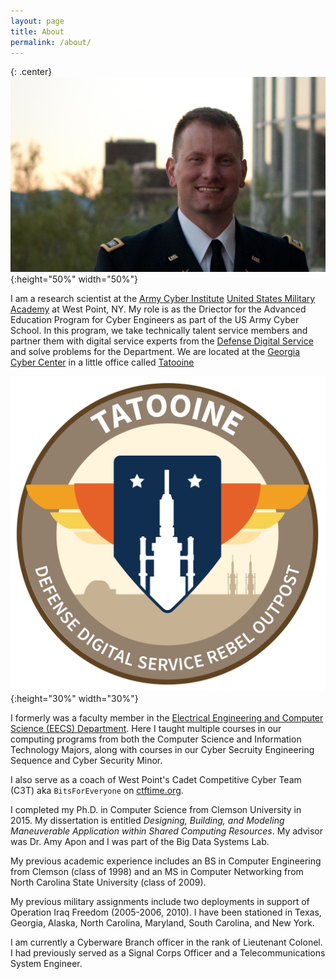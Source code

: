 ```yaml
---
layout: page
title: About
permalink: /about/
---
```


{: .center}
![](/assets/pics/me.jpg){:height="50%" width="50%"}

I am a research scientist at the [Army Cyber Institute](https://cyber.army.mil) [United States Military Academy](http://www.westpoint.edu) at West Point, NY. My role is as the Driector for the Advanced Education Program for Cyber Engineers as part of the US Army Cyber School. In this program, we take technically talent service members and partner them with digital service experts from the [Defense Digital Service](http://www.dds.mil) and solve problems for the Department. We are located at the [Georgia Cyber Center](http://cybercenter.georgia.gov) in a little office called [Tatooine](https://www.defenseone.com/technology/2018/10/welcome-tatooine-us-armys-newest-cyber-training-space/152331/)

![Tatooine Coin](/assets/images/tatooine_coin.png){:height="30%" width="30%"}

I formerly was a faculty member in the [Electrical Engineering and Computer Science (EECS) Department](http://www.usma.edu/eecs). Here I taught multiple courses in our computing programs from both the Computer Science and Information Technology Majors, along with courses in our Cyber Secruity Engineering Sequence and Cyber Security Minor.

I also serve as a coach of West Point's Cadet Competitive Cyber Team (C3T) aka `BitsForEveryone` on [ctftime.org](http://www.ctftime.org/).

I completed my Ph.D. in Computer Science from Clemson University in 2015. My dissertation is entitled _Designing, Building, and Modeling Maneuverable Application within Shared Computing Resources_. My advisor was Dr. Amy Apon and I was part of the Big Data Systems Lab. 

My previous academic experience includes an BS in Computer Engineering from Clemson (class of 1998) and an MS in Computer Networking from North Carolina State University (class of 2009). 

My previous military assignments include two deployments in support of Operation Iraq Freedom (2005-2006, 2010). I have been stationed in Texas, Georgia, Alaska, North Carolina, Maryland, South Carolina, and New York. 

I am currently a Cyberware Branch officer in the rank of Lieutenant Colonel. I had previously served as a Signal Corps Officer and a Telecommunications System Engineer.
